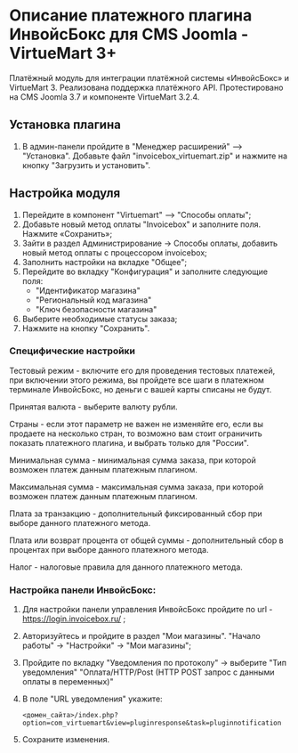 # Описание платежного плагина ИнвойсБокс для CMS Joomla - VirtueMart 3+

Платёжный модуль для интеграции платёжной системы «ИнвойсБокс» и VirtueMart 3. Реализована поддержка платёжного API. Протестировано на CMS Joomla 3.7 и компоненте VirtueMart 3.2.4.

## Установка плагина

1. В админ-панели пройдите в "Менеджер расширений" —> "Установка". Добавьте файл "invoicebox_virtuemart.zip" и нажмите на кнопку "Загрузить и установить".

## Настройка модуля
1. Перейдите в компонент "Virtuemart" —> "Способы оплаты";
1. Добавьте новый метод оплаты "Invoicebox" и заполните поля. Нажмите «Сохранить»;
1. Зайти в раздел Администрирование -> Способы оплаты, добавить новый метод оплаты с процессором invoicebox;
1. Заполнить настройки на вкладке "Общее";
1. Перейдите во вкладку "Конфигурация" и заполните следующие поля:
    - "Идентификатор магазина"
    - "Региональный код магазина"
    - "Ключ безопасности магазина"
1. Выберите необходимые статусы заказа;
1. Нажмите на кнопку "Сохранить".

### Специфические настройки 

Тестовый режим - включите его для проведения тестовых платежей, при включении этого режима, вы пройдете все шаги в платежном терминале ИнвойсБокс, но деньги с вашей карты списаны не будут.

Принятая валюта  - выберите валюту рубли.

Страны - если этот параметр не важен не изменяйте его, если вы продаете на несколько стран, то возможно вам стоит ограничить показать платежного плагина, и выбрать только для "России".

Минимальная сумма - минимальная сумма заказа, при которой возможен платеж данным платежным плагином.

Максимальная сумма - максимальная сумма заказа, при которой возможен платеж данным платежным плагином.

Плата за транзакцию - дополнительный фиксированный сбор при выборе данного платежного метода.

Плата или возврат процента от общей суммы - дополнительный сбор в процентах при выборе данного платежного метода.

Налог - налоговые правила для данного платежного метода.

### Настройка панели ИнвойсБокс:

1. Для настройки панели управления ИнвойсБокс пройдите по url - https://login.invoicebox.ru/ ;
1. Авторизуйтесь и пройдите в раздел "Мои магазины". "Начало работы" -> "Настройки" -> "Мои магазины";
1. Пройдите по вкладку "Уведомления по протоколу" -> выберите "Тип уведомления" "Оплата/HTTP/Post (HTTP POST запрос с данными оплаты в переменных)"
1. В поле "URL уведомления" укажите:

    `<домен_сайта>/index.php?option=com_virtuemart&view=pluginresponse&task=pluginnotification`

1. Сохраните изменения.